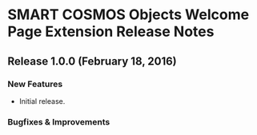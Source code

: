 # SMART COSMOS Objects Welcome Page Extension Release Notes

## Release 1.0.0 (February 18, 2016)

### New Features

* Initial release.

### Bugfixes & Improvements
